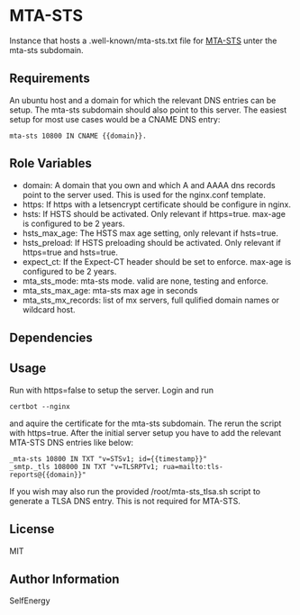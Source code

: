 MTA-STS
=========

Instance that hosts a .well-known/mta-sts.txt file for [MTA-STS](https://datatracker.ietf.org/doc/html/rfc8461) unter the mta-sts subdomain.


Requirements
------------

An ubuntu host and a domain for which the relevant DNS entries can be setup.
The mta-sts subdomain should also point to this server. The easiest setup for most use cases would be a CNAME DNS entry:
```
mta-sts 10800 IN CNAME {{domain}}.
```

Role Variables
--------------

* domain: A domain that you own and which A and AAAA dns records point to the server used. This is used for the nginx.conf template.
* https: If https with a letsencrypt certificate should be configure in nginx.
* hsts: If HSTS should be activated. Only relevant if https=true. max-age is configured to be 2 years.
* hsts_max_age: The HSTS max age setting, only relevant if hsts=true.
* hsts_preload: If HSTS preloading should be activated. Only relevant if https=true and hsts=true.
* expect_ct: If the Expect-CT header should be set to enforce. max-age is configured to be 2 years.
* mta_sts_mode: mta-sts mode. valid are none, testing and enforce.
* mta_sts_max_age: mta-sts max age in seconds
* mta_sts_mx_records: list of mx servers, full qulified domain names or wildcard host.

Dependencies
------------


Usage
----------------
Run with https=false to setup the server. Login and run
```
certbot --nginx
```
and aquire the certificate for the mta-sts subdomain. The rerun the script with https=true.
After the initial server setup you have to add the relevant MTA-STS DNS entries like below:
```
_mta-sts 10800 IN TXT "v=STSv1; id={{timestamp}}"
_smtp._tls 108000 IN TXT "v=TLSRPTv1; rua=mailto:tls-reports@{{domain}}"
```
If you wish may also run the provided /root/mta-sts_tlsa.sh script to generate a TLSA DNS entry.
This is not required for MTA-STS.

License
-------

MIT

Author Information
------------------

SelfEnergy
